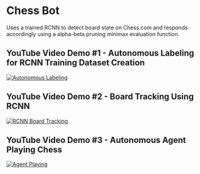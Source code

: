 # Chess Bot
Uses a trained RCNN to detect board state on Chess.com and responds accordingly using a alpha-beta pruning minimax evaluation function.

## YouTube Video Demo #1 - Autonomous Labeling for RCNN Training Dataset Creation
[![Autonomous Labeling](https://i.ytimg.com/vi/pJzs2vZrP6w/hqdefault.jpg?sqp=-oaymwE2CNACELwBSFXyq4qpAygIARUAAIhCGAFwAcABBvABAfgB_g6AArgIigIMCAAQARhQIGUoPDAP&rs=AOn4CLCfsYZSfxREPPG0F7D98M4BgFzyoQ)](https://www.youtube.com/watch?v=jxlvCLQtnZ8 "Autonomous Labeling Video Demo")

## YouTube Video Demo #2 - Board Tracking Using RCNN
[![RCNN Board Tracking](https://i.ytimg.com/vi/L3_EQEO5JQI/hqdefault.jpg?sqp=-oaymwE2CNACELwBSFXyq4qpAygIARUAAIhCGAFwAcABBvABAfgB_g6AArgIigIMCAAQARhPIGUoPDAP&rs=AOn4CLCpLIAzZEDXjggFh4YNHqdIjltxxw)](https://www.youtube.com/watch?v=L3_EQEO5JQI "RCNN Board Tracking Video Demo")

## YouTube Video Demo #3 - Autonomous Agent Playing Chess
[![Agent Playing](https://i.ytimg.com/an_webp/ltxy0EoJYrI/mqdefault_6s.webp?du=3000&sqp=CL688aIG&rs=AOn4CLBqKZSDpBtfocq89YFE3UVlGg3jPA)](https://www.youtube.com/watch?v=ltxy0EoJYrI "RCNN Board Tracking Video Demo")

